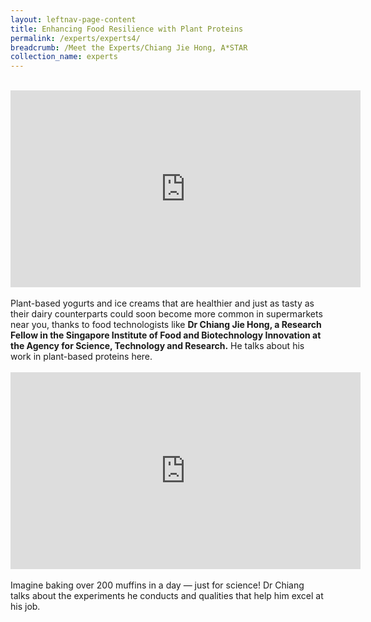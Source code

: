 ```yaml
---
layout: leftnav-page-content
title: Enhancing Food Resilience with Plant Proteins
permalink: /experts/experts4/
breadcrumb: /Meet the Experts/Chiang Jie Hong, A*STAR
collection_name: experts
---
```


<br>
<div class="bp-youtube">
<iframe width="560" height="315" src="https://www.youtube.com/embed/THUBy7AsWAc" frameborder="0" allow="accelerometer; autoplay; clipboard-write; encrypted-media; gyroscope; picture-in-picture" allowfullscreen></iframe>
</div>
<br>
Plant-based yogurts and ice creams that are healthier and just as tasty as their dairy counterparts could soon become more common in supermarkets near you, thanks to food technologists like <b>Dr Chiang Jie Hong, a Research Fellow in the Singapore Institute of Food and Biotechnology Innovation at the Agency for Science, Technology and Research.</b> He talks about his work in plant-based proteins here.
<br>
<br>
<div class="bp-youtube">
<iframe width="560" height="315" src="https://www.youtube.com/embed/wXiouZalD68" frameborder="0" allow="accelerometer; autoplay; encrypted-media; gyroscope; picture-in-picture" allowfullscreen></iframe>
</div>
<br>
Imagine baking over 200 muffins in a day — just for science! Dr Chiang talks about the experiments he conducts and qualities that help him excel at his job.


